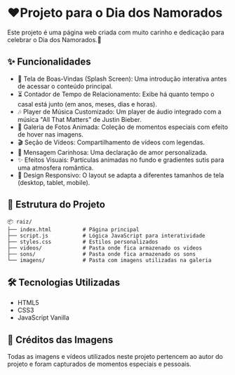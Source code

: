 # ❤️Projeto para o Dia dos Namorados

Este projeto é uma página web criada com muito carinho e dedicação para celebrar o Dia dos Namorados.💖

## ✨ Funcionalidades

- 🌟 Tela de Boas-Vindas (Splash Screen): Uma introdução interativa antes de acessar o conteúdo principal.
- ⏳ Contador de Tempo de Relacionamento: Exibe há quanto tempo o casal está junto (em anos, meses, dias e horas).
- 🎶 Player de Música Customizado: Um player de áudio integrado com a música "All That Matters" de Justin Bieber.
- 📸 Galeria de Fotos Animada: Coleção de momentos especiais com efeito de hover nas imagens.
- 🎬 Seção de Vídeos: Compartilhamento de vídeos com legendas.
- 💖 Mensagem Carinhosa: Uma declaração de amor personalizada.
- ✨ Efeitos Visuais: Partículas animadas no fundo e gradientes sutis para uma atmosfera romântica.
- 📱 Design Responsivo: O layout se adapta a diferentes tamanhos de tela (desktop, tablet, mobile).
  
## 📁 Estrutura do Projeto

```
📦 raiz/
├── index.html          # Página principal
├── script.js           # Lógica JavaScript para interatividade
├── styles.css          # Estilos personalizados
├── videos/             # Pasta onde fica armazenado os videos
├── sons/               # Pasta onde fica armazenado os sons
└── imagens/            # Pasta com imagens utilizadas na galeria
```

## 🛠️ Tecnologias Utilizadas
- HTML5
- CSS3
- JavaScript Vanilla

## 📸 Créditos das Imagens
Todas as imagens e vídeos utilizados neste projeto pertencem ao autor do projeto e foram capturados de momentos especiais e pessoais.
